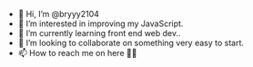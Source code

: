 - 👋 Hi, I’m @bryyy2104
- 👀 I’m interested in improving my JavaScript.
- 🌱 I’m currently learning front end web dev..
- 💞️ I’m looking to collaborate on something very easy to start.
- 📫 How to reach me on here 👍🏻

<!---
bryyy2104/bryyy2104 is a ✨ special ✨ repository because its `README.md` (this file) appears on your GitHub profile.
You can click the Preview link to take a look at your changes.
--->
